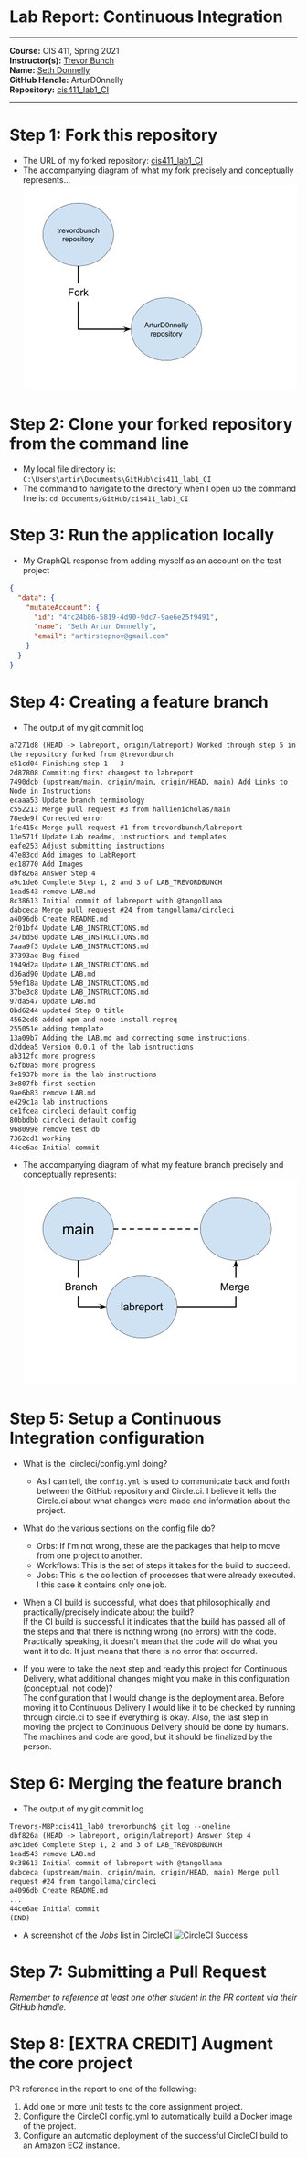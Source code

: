 # Lab Report: Continuous Integration
___
**Course:** CIS 411, Spring 2021  
**Instructor(s):** [Trevor Bunch](https://github.com/trevordbunch)  
**Name:** [Seth Donnelly](https://github.com/ArturD0nnelly)  
**GitHub Handle:** ArturD0nnelly  
**Repository:** [cis411_lab1_CI](https://github.com/ArturD0nnelly/cis411_lab1_CI.git) 
___

# Step 1: Fork this repository
- The URL of my forked repository: [cis411_lab1_CI](https://github.com/ArturD0nnelly/cis411_lab1_CI.git)
- The accompanying diagram of what my fork precisely and conceptually represents...
  ![step1](../assets/step1.png)

# Step 2: Clone your forked repository from the command line  
- My local file directory is: `C:\Users\artir\Documents\GitHub\cis411_lab1_CI`
- The command to navigate to the directory when I open up the command line is: `cd Documents/GitHub/cis411_lab1_CI`

# Step 3: Run the application locally
- My GraphQL response from adding myself as an account on the test project
``` json
{
  "data": {
    "mutateAccount": {
      "id": "4fc24b86-5819-4d90-9dc7-9ae6e25f9491",
      "name": "Seth Artur Donnelly",
      "email": "artirstepnov@gmail.com"
    }
  }
}
```

# Step 4: Creating a feature branch
- The output of my git commit log
```
a7271d8 (HEAD -> labreport, origin/labreport) Worked through step 5 in the repository forked from @trevordbunch
e51cd04 Finishing step 1 - 3
2d87808 Commiting first changest to labreport
7490dcb (upstream/main, origin/main, origin/HEAD, main) Add Links to Node in Instructions
ecaaa53 Update branch terminology
c552213 Merge pull request #3 from hallienicholas/main
78ede9f Corrected error
1fe415c Merge pull request #1 from trevordbunch/labreport
13e571f Update Lab readme, instructions and templates
eafe253 Adjust submitting instructions
47e83cd Add images to LabReport
ec18770 Add Images
dbf826a Answer Step 4
a9c1de6 Complete Step 1, 2 and 3 of LAB_TREVORDBUNCH
1ead543 remove LAB.md
8c38613 Initial commit of labreport with @tangollama
dabceca Merge pull request #24 from tangollama/circleci
a4096db Create README.md
2f01bf4 Update LAB_INSTRUCTIONS.md
347bd50 Update LAB_INSTRUCTIONS.md
7aaa9f3 Update LAB_INSTRUCTIONS.md
37393ae Bug fixed
1949d2a Update LAB_INSTRUCTIONS.md
d36ad90 Update LAB.md
59ef18a Update LAB_INSTRUCTIONS.md
37be3c8 Update LAB_INSTRUCTIONS.md
97da547 Update LAB.md
0bd6244 updated Step 0 title
4562cd8 added npm and node install repreq
255051e adding template
13a09b7 Adding the LAB.md and correcting some instructions.
d2ddea5 Version 0.0.1 of the lab isntructions
ab312fc more progress
62fb0a5 more progress
fe1937b more in the lab instructions
3e807fb first section
9ae6b83 remove LAB.md
e429c1a lab instructions
ce1fcea circleci default config
80bbdbb circleci default config
968099e remove test db
7362cd1 working
44ce6ae Initial commit

```
- The accompanying diagram of what my feature branch precisely and conceptually represents:
  ![step4](../assets/step4.png)

# Step 5: Setup a Continuous Integration configuration
- What is the .circleci/config.yml doing?  
  - As I can tell, the `config.yml` is used to communicate back and forth between the GitHub repository and Circle.ci. I believe it tells the Circle.ci about what changes were made and information about the project.

- What do the various sections on the config file do?
  - Orbs: If I'm not wrong, these are the packages that help to move from one project to another. 
  - Workflows: This is the set of steps it takes for the build to succeed.
  - Jobs: This is the collection of processes that were already executed. I this case it contains only one job. 
   

- When a CI build is successful, what does that philosophically and practically/precisely indicate about the build?  
  If the CI build is successful it indicates that the build has passed all of the steps and that there is nothing wrong (no errors) with the code. Practically speaking, it doesn't mean that the code will do what you want it to do. It just means that there is no error that occurred.
   

- If you were to take the next step and ready this project for Continuous Delivery, what additional changes might you make in this configuration (conceptual, not code)?  
  The configuration that I would change is the deployment area. Before moving it to Continuous Delivery I would like it to be checked by running through circle.ci to see if everything is okay. Also, the last step in moving the project to Continuous Delivery should be done by humans. The machines and code are good, but it should be finalized by the person.
  
# Step 6: Merging the feature branch
* The output of my git commit log
```
Trevors-MBP:cis411_lab0 trevorbunch$ git log --oneline
dbf826a (HEAD -> labreport, origin/labreport) Answer Step 4
a9c1de6 Complete Step 1, 2 and 3 of LAB_TREVORDBUNCH
1ead543 remove LAB.md
8c38613 Initial commit of labreport with @tangollama
dabceca (upstream/main, origin/main, origin/HEAD, main) Merge pull request #24 from tangollama/circleci
a4096db Create README.md
...
44ce6ae Initial commit
(END)
```

* A screenshot of the _Jobs_ list in CircleCI
![CircleCI Success](../assets/circleci_success.png)

# Step 7: Submitting a Pull Request
_Remember to reference at least one other student in the PR content via their GitHub handle._



# Step 8: [EXTRA CREDIT] Augment the core project
PR reference in the report to one of the following:
1. Add one or more unit tests to the core assignment project. 
2. Configure the CircleCI config.yml to automatically build a Docker image of the project.
3. Configure an automatic deployment of the successful CircleCI build to an Amazon EC2 instance.
